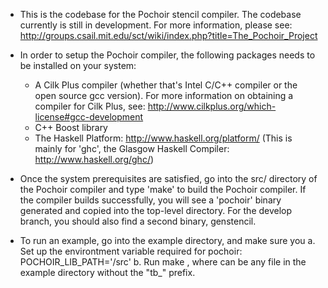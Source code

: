 * This is the codebase for the Pochoir stencil compiler.  The codebase 
  currently is still in development.  For more information, please see:
  http://groups.csail.mit.edu/sct/wiki/index.php?title=The_Pochoir_Project

* In order to setup the Pochoir compiler, the following packages needs to be
  installed on your system:
  - A Cilk Plus compiler (whether that's Intel C/C++ compiler or the open source
    gcc version).
    For more information on obtaining a compiler for Cilk Plus, see:
    http://www.cilkplus.org/which-license#gcc-development
  - C++ Boost library 
  - The Haskell Platform: http://www.haskell.org/platform/
    (This is mainly for 'ghc', the Glasgow Haskell Compiler: 
     http://www.haskell.org/ghc/)


* Once the system prerequisites are satisfied, go into the src/ 
  directory of the Pochoir compiler and type 'make' to build the Pochoir 
  compiler.  If the compiler builds successfully, you will see a 'pochoir'
  binary generated and copied into the top-level directory.
  For the develop branch, you should also find a second binary, genstencil. 

* To run an example, go into the example directory, and make sure you 
  a. Set up the environtment variable required for pochoir:
     POCHOIR_LIB_PATH='<top-level dir for the Pochoir compiler>/src' 
  b. Run make <example>, where <example> can be any file in the example
     directory without the "tb_" prefix.
 
